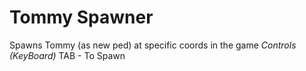 # Tommy Spawner
Spawns Tommy (as new ped) at specific coords in the game
*Controls (KeyBoard)*
TAB - To Spawn
